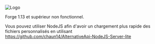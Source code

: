 ![Logo](https://trxyy.chaun14.fr/github/AlternativeAPI_logo.png)

Forge 1.13 et supérieur non fonctionnel.

Vous pouvez utiliser NodeJS afin d'avoir un chargement plus rapide des fichiers personnalisés en utilisant
https://github.com/chaun14/AlternativeApi-NodeJS-Server-lite
